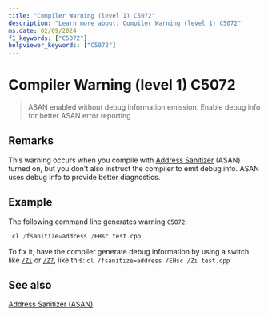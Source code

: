 ```yaml
---
title: "Compiler Warning (level 1) C5072"
description: "Learn more about: Compiler Warning (level 1) C5072"
ms.date: 02/09/2024
f1_keywords: ["C5072"]
helpviewer_keywords: ["C5072"]
---
```

# Compiler Warning (level 1) C5072

> ASAN enabled without debug information emission. Enable debug info for better ASAN error reporting

## Remarks

This warning occurs when you compile with [Address Sanitizer](../../sanitizers/asan.md) (ASAN) turned on, but you don't also instruct the compiler to emit debug info. ASAN uses debug info to provide better diagnostics.

## Example

The following command line generates warning `C5072`:

```cpp
 cl /fsanitize=address /EHsc test.cpp
```

To fix it, have the compiler generate debug information by using a switch like [`/Zi`](../../build/reference/z7-zi-zi-debug-information-format.md#zi) or [`/Z7`](../../build/reference/z7-zi-zi-debug-information-format.md#z7), like this: `cl /fsanitize=address /EHsc /Zi test.cpp`

## See also

[Address Sanitizer (ASAN)](../../sanitizers/asan.md)
